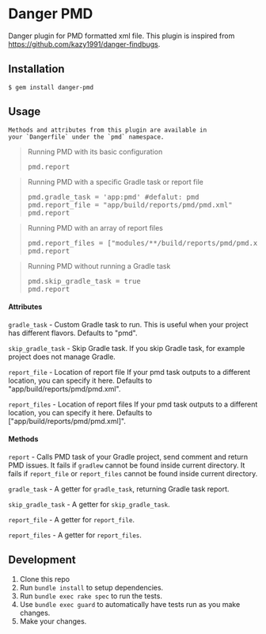 # Danger PMD

Danger plugin for PMD formatted xml file. This plugin is inspired from https://github.com/kazy1991/danger-findbugs.

## Installation

    $ gem install danger-pmd

## Usage

    Methods and attributes from this plugin are available in
    your `Dangerfile` under the `pmd` namespace.

<blockquote>Running PMD with its basic configuration
<pre>
pmd.report
</pre>
</blockquote>

<blockquote>Running PMD with a specific Gradle task or report file
<pre>
pmd.gradle_task = 'app:pmd' #defalut: pmd
pmd.report_file = "app/build/reports/pmd/pmd.xml"
pmd.report
</pre>
</blockquote>

<blockquote>Running PMD with an array of report files
<pre>
pmd.report_files = ["modules/**/build/reports/pmd/pmd.xml", "app/build/reports/pmd/pmd.xml"]
pmd.report
</pre>
</blockquote>

<blockquote>Running PMD without running a Gradle task
<pre>
pmd.skip_gradle_task = true
pmd.report
</pre>
</blockquote>

#### Attributes

`gradle_task` - Custom Gradle task to run.
This is useful when your project has different flavors.
Defaults to "pmd".

`skip_gradle_task` - Skip Gradle task.
If you skip Gradle task, for example project does not manage Gradle.

`report_file` - Location of report file
If your pmd task outputs to a different location, you can specify it here.
Defaults to "app/build/reports/pmd/pmd.xml".

`report_files` - Location of report files
If your pmd task outputs to a different location, you can specify it here.
Defaults to ["app/build/reports/pmd/pmd.xml]".

#### Methods

`report` - Calls PMD task of your Gradle project, send comment and return PMD issues.
It fails if `gradlew` cannot be found inside current directory.
It fails if `report_file` or `report_files` cannot be found inside current directory.

`gradle_task` - A getter for `gradle_task`, returning Gradle task report.

`skip_gradle_task` - A getter for `skip_gradle_task`.

`report_file` - A getter for `report_file`.

`report_files` - A getter for `report_files`.

## Development

1. Clone this repo
2. Run `bundle install` to setup dependencies.
3. Run `bundle exec rake spec` to run the tests.
4. Use `bundle exec guard` to automatically have tests run as you make changes.
5. Make your changes.
